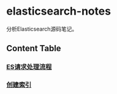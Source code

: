 elasticsearch-notes
===================

分析Elasticsearch源码笔记。

## Content Table 

### [ES请求处理流程](https://github.com/lafengnan/elasticsearch-notes/blob/master/request%20sequence.md)  
### [创建索引](https://github.com/lafengnan/elasticsearch-notes/blob/master/create-index.md)  
